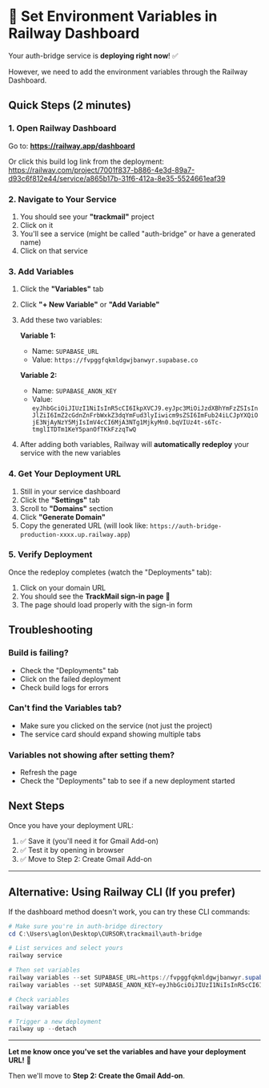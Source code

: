 # 🔧 Set Environment Variables in Railway Dashboard

Your auth-bridge service is **deploying right now**! ✅

However, we need to add the environment variables through the Railway Dashboard.

## Quick Steps (2 minutes)

### 1. Open Railway Dashboard

Go to: **https://railway.app/dashboard**

Or click this build log link from the deployment:
https://railway.com/project/7001f837-b886-4e3d-89a7-d93c6f812e44/service/a865b17b-31f6-412a-8e35-5524661eaf39

### 2. Navigate to Your Service

1. You should see your **"trackmail"** project
2. Click on it
3. You'll see a service (might be called "auth-bridge" or have a generated name)
4. Click on that service

### 3. Add Variables

1. Click the **"Variables"** tab
2. Click **"+ New Variable"** or **"Add Variable"**
3. Add these two variables:

   **Variable 1:**
   - Name: `SUPABASE_URL`
   - Value: `https://fvpggfqkmldgwjbanwyr.supabase.co`

   **Variable 2:**
   - Name: `SUPABASE_ANON_KEY`
   - Value: `eyJhbGciOiJIUzI1NiIsInR5cCI6IkpXVCJ9.eyJpc3MiOiJzdXBhYmFzZSIsInJlZiI6ImZ2cGdnZnFrbWxkZ3dqYmFud3lyIiwicm9sZSI6ImFub24iLCJpYXQiOjE3NjAyNzY5MjIsImV4cCI6MjA3NTg1MjkyMn0.bqVIUz4t-s6Tc-tmglITDTm1KeY5panOfTKkFzzqTwQ`

4. After adding both variables, Railway will **automatically redeploy** your service with the new variables

### 4. Get Your Deployment URL

1. Still in your service dashboard
2. Click the **"Settings"** tab
3. Scroll to **"Domains"** section
4. Click **"Generate Domain"**
5. Copy the generated URL (will look like: `https://auth-bridge-production-xxxx.up.railway.app`)

### 5. Verify Deployment

Once the redeploy completes (watch the "Deployments" tab):

1. Click on your domain URL
2. You should see the **TrackMail sign-in page** 🎉
3. The page should load properly with the sign-in form

## Troubleshooting

### Build is failing?
- Check the "Deployments" tab
- Click on the failed deployment
- Check build logs for errors

### Can't find the Variables tab?
- Make sure you clicked on the service (not just the project)
- The service card should expand showing multiple tabs

### Variables not showing after setting them?
- Refresh the page
- Check the "Deployments" tab to see if a new deployment started

## Next Steps

Once you have your deployment URL:

1. ✅ Save it (you'll need it for Gmail Add-on)
2. ✅ Test it by opening in browser
3. ✅ Move to Step 2: Create Gmail Add-on

---

## Alternative: Using Railway CLI (If you prefer)

If the dashboard method doesn't work, you can try these CLI commands:

```powershell
# Make sure you're in auth-bridge directory
cd C:\Users\aglon\Desktop\CURSOR\trackmail\auth-bridge

# List services and select yours
railway service

# Then set variables
railway variables --set SUPABASE_URL=https://fvpggfqkmldgwjbanwyr.supabase.co
railway variables --set SUPABASE_ANON_KEY=eyJhbGciOiJIUzI1NiIsInR5cCI6IkpXVCJ9.eyJpc3MiOiJzdXBhYmFzZSIsInJlZiI6ImZ2cGdnZnFrbWxkZ3dqYmFud3lyIiwicm9sZSI6ImFub24iLCJpYXQiOjE3NjAyNzY5MjIsImV4cCI6MjA3NTg1MjkyMn0.bqVIUz4t-s6Tc-tmglITDTm1KeY5panOfTKkFzzqTwQ

# Check variables
railway variables

# Trigger a new deployment
railway up --detach
```

---

**Let me know once you've set the variables and have your deployment URL!** 🚀

Then we'll move to **Step 2: Create the Gmail Add-on**.

